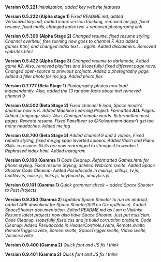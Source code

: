 **Version 0.5.221**
*Initialization, added key website features*

**Version 0.5.222 (Alpha stage 1)**
*Fixed README.md, added VersionHistory.md, added index version tracking, removed me.jpg, fixed resume, fixed mails, changed index text + removed photography link*

**Version 0.5.300 (Alpha Stage 2)**
*Changed resume, fixed resume styling. Channel overhaul, free running now goes to channel 7. Also added games.html, and changed index text ... again. Added disclaimers. Removed websites.html*

**Version 0.5.422 (Alpha Stage 3)**
*Changed resume to darkmode, Added game #2. Also, removed playlists and (Hopefully) fixed different page navs. Changed open-source to previous projects. Added a photography page. Added a filler photo for me.jpg. Added photo flex*

**Version 0.7.777 (Beta Stage 1)**
*Photography photos now load independantly. Also, added the 13 random facts about me! removed channel 9*

**Version 0.8.502 (Beta Stage 2)**
*Fixed channel 9 load, Space mode's shortcur now is K. Added Machine Learning Project. Formatted **ALL** Pages. Added Language skills. Also, Changed remote words. Reformatted most pages. Rewrote resume. Fixed Panelbear so @Kaisermann doesn't get too many headaches. Added me.jpg*

**Version 0.8.700 (Beta Stage 3)**
*Added channel 9 and 3 videos, Fixed remote styling, fixed me.jpg span inverted colours. Added Violin and Piano Skills in resume. Skills are now rearranged to strongest to weakest. Rephrased index.html. Added Instagram.*

**Version 0.9.100 (Gamma 1)**
*Code Cleanup. Reformatted Games.html for phone styling. Fixed resume Styling, deleted Webcam.svelte. Added Space Shooter*
*Code Cleanup: Added Pseudocode in main.js, utils.js, tv.js, textNav.js, noise.js, links.js, keyboard.js, analytics.js.*

**Version 0.9.101 (Gamma 1)**
*Quick grammar check + added Space Shooter to Past Projects*



**Version 0.9.350 (Gamma 2)**
*Updated Space Shooter to run on android, added APK download for Space Shooter(Still no Co-op/Pause). Added SpaceShooter documentation. Edited README.md as I am a Violinist. Resume latest projects now also have Space Shooter. Just put musician. Code Cleanup. Hopefully fixed css and js build corruption problem.*
*Code Cleanup: Added Pseudocode in HeaderControls.svelte, Remote.svelte, RemoteTrigger.svelte, Screen.svelte, SpaceTrigger.svelte, Video.svelte, Volume.svelte*

**Version 0.9.400 (Gamma 2)**
*Quick font and JS fix I think*

**Version 0.9.401 (Gamma 2)**
*Quick font and JS fix I think*